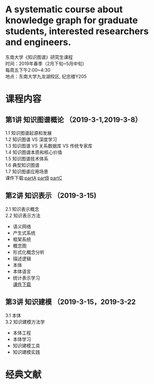 # A systematic course about knowledge graph for graduate students, interested researchers and engineers. 
东南大学《知识图谱》研究生课程  
时间：2019年春季（2月下旬\~5月中旬）  
每周五下午2:00\~4:30  
地点：东南大学九龙湖校区, 纪忠楼Y205


# 课程内容
## 第1讲 知识图谱概论 （2019-3-1,2019-3-8）
1.1 知识图谱起源和发展  
1.2 知识图谱 VS 深度学习  
1.3 知识图谱 VS 关系数据库 VS 传统专家库  
1.4 知识图谱本质和核心价值  
1.5 知识图谱技术体系    
1.6 典型知识图谱  
1.7 知识图谱应用场景  
课件下载:[partA](https://github.com/npubird/KnowledgeGraphCourse/blob/master/pub-1知识图谱概论A.pdf)   [partB](https://github.com/npubird/KnowledgeGraphCourse/blob/master/pub-1知识图谱概论B.pdf)   [partC](https://github.com/npubird/KnowledgeGraphCourse/blob/master/pub-1知识图谱概论C.pdf)
## 第2讲 知识表示 （2019-3-15)
2.1 知识表示概念  
2.2 知识表示方法  
+ 语义网络  
+ 产生式系统  
+ 框架系统  
+ 概念图  
+ 形式化概念分析  
+ 描述逻辑  
+ 本体  
+ 本体语言  
+ 统计表示学习    
[课件下载](https://github.com/npubird/KnowledgeGraphCourse/blob/master/pub-2知识表示.pdf)

## 第3讲 知识建模 （2019-3-15，2019-3-22
3.1 本体  
3.2 知识建模方法学 
+ 本体工程   
+ 本体学习  
+ 知识建模工具  
+ 知识建模实践  



# 经典文献
